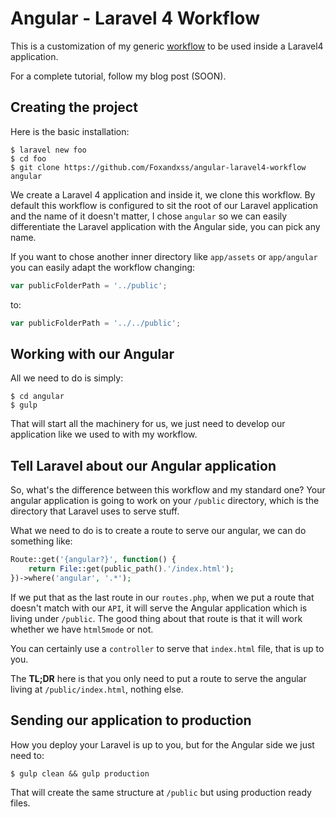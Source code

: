 # Angular - Laravel 4 Workflow

This is a customization of my generic [workflow](https://github.com/Foxandxss/fox-angular-gulp-workflow) to be used inside a Laravel4 application.

For a complete tutorial, follow my blog post (SOON).

## Creating the project

Here is the basic installation:

```
$ laravel new foo
$ cd foo
$ git clone https://github.com/Foxandxss/angular-laravel4-workflow angular
```

We create a Laravel 4 application and inside it, we clone this workflow. By default this workflow is configured to sit the root of our Laravel application and the name of it doesn't matter, I chose `angular` so we can easily differentiate the Laravel application with the Angular side, you can pick any name.

If you want to chose another inner directory like `app/assets` or `app/angular` you can easily adapt the workflow changing:

```javascript
var publicFolderPath = '../public';
```

to:

```javascript
var publicFolderPath = '../../public';
```

## Working with our Angular

All we need to do is simply:

```
$ cd angular
$ gulp
```

That will start all the machinery for us, we just need to develop our application like we used to with my workflow.

## Tell Laravel about our Angular application

So, what's the difference between this workflow and my standard one? Your angular application is going to work on your `/public` directory, which is the directory that Laravel uses to serve stuff.

What we need to do is to create a route to serve our angular, we can do something like:

```php
Route::get('{angular?}', function() {
	return File::get(public_path().'/index.html');
})->where('angular', '.*');
```

If we put that as the last route in our `routes.php`, when we put a route that doesn't match with our `API`, it will serve the Angular application which is living under `/public`. The good thing about that route is that it will work whether we have `html5mode` or not.

You can certainly use a `controller` to serve that `index.html` file, that is up to you.

The **TL;DR** here is that you only need to put a route to serve the angular living at `/public/index.html`, nothing else.

## Sending our application to production

How you deploy your Laravel is up to you, but for the Angular side we just need to:

```
$ gulp clean && gulp production
```

That will create the same structure at `/public` but using production ready files.

